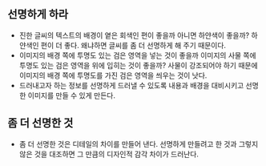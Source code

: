 ## 선명하게 하라
- 진한 글씨의 텍스트의 배경이 옅은 회색인 편이 좋을까 아니면 하얀색이 좋을까? 하얀색인 편이 더 좋다. 왜냐하면 글씨를 좀 더 선명하게 해 주기 때문이다.
- 이미지의 배경 쪽에 투명도 있는 검은 영역을 넣는 것이 좋을까 이미지의 사물 쪽에 투명도 있는 검은 영역을 위에 입히는 것이 좋을까? 사물이 강조되어야 하기 때문에 이미지의 배경 쪽에 투명도를 가진 검은 영역을 씌우는 것이 낫다.
- 드러내고자 하는 정보를 선명하게 드러낼 수 있도록 내용과 배경을 대비시키고 선명한 이미지를 만들 수 있게 만든다. 

## 좀 더 선명한 것
- 좀 더 선명한 것은 디테일의 차이를 만들어 낸다. 선명하게 만들려고 한 것과 그렇지 않은 것을 대조하면 그 만큼의 디자인적 감각 차이가 드러난다.
